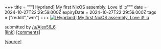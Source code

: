 +++
title = """[Hyprland] My first NixOS assembly. Love it! :з"""
date = 2024-10-27T22:29:59.000Z
expiryDate = 2024-10-27T22:29:59.000Z
tags = ["reddit","wm"]
+++
[![[Hyprland] My first NixOS assembly. Love it! :з](https://a.thumbs.redditmedia.com/4LvYhtfEV29juoJ7XrqemyE428Jj9ehqLH52lBASYi4.jpg "[Hyprland] My first NixOS assembly. Love it! :з")](https://www.reddit.com/r/unixporn/comments/1gdn36s/hyprland_my_first_nixos_assembly_love_it_з/)

submitted by [/u/Alex56\_6](https://www.reddit.com/user/Alex56_6)  
[\[link\]](https://www.reddit.com/gallery/1gdn36s) [\[comments\]](https://www.reddit.com/r/unixporn/comments/1gdn36s/hyprland_my_first_nixos_assembly_love_it_з/)

[[source]](https://www.reddit.com/r/unixporn/comments/1gdn36s/hyprland_my_first_nixos_assembly_love_it_з/)
